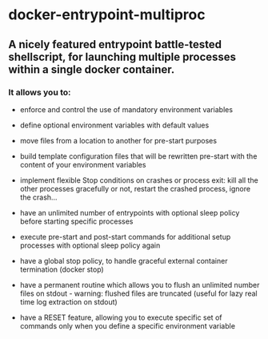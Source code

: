 # docker-entrypoint-multiproc
## A nicely featured entrypoint battle-tested shellscript, for launching multiple processes within a single docker container.

### It allows you to:

- enforce and control the use of mandatory environment variables

- define optional environment variables with default values

- move files from a location to another for pre-start purposes

- build template configuration files that will be rewritten pre-start with the content of your environment variables

- implement flexible Stop conditions on crashes or process exit: kill all the other processes gracefully or not, restart the crashed process, ignore the crash...

- have an unlimited number of entrypoints with optional sleep policy before starting specific processes

- execute pre-start and post-start commands for additional setup processes with optional sleep policy again

- have a global stop policy, to handle graceful external container termination (docker stop)

- have a permanent routine which allows you to flush an unlimited number files on stdout - warning: flushed files are truncated (useful for lazy real time log extraction on stdout)

- have a RESET feature, allowing you to execute specific set of commands only when you define a specific environment variable
